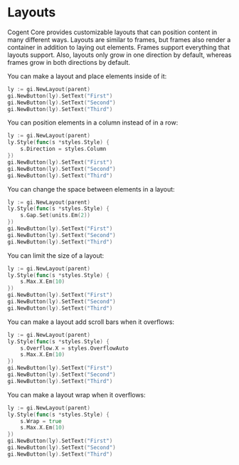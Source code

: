 # Layouts

Cogent Core provides customizable layouts that can position content in many different ways. Layouts are similar to frames, but frames also render a container in addition to laying out elements. Frames support everything that layouts support. Also, layouts only grow in one direction by default, whereas frames grow in both directions by default.

You can make a layout and place elements inside of it:

```Go
ly := gi.NewLayout(parent)
gi.NewButton(ly).SetText("First")
gi.NewButton(ly).SetText("Second")
gi.NewButton(ly).SetText("Third")
```

You can position elements in a column instead of in a row:

```Go
ly := gi.NewLayout(parent)
ly.Style(func(s *styles.Style) {
    s.Direction = styles.Column
})
gi.NewButton(ly).SetText("First")
gi.NewButton(ly).SetText("Second")
gi.NewButton(ly).SetText("Third")
```

You can change the space between elements in a layout:

```Go
ly := gi.NewLayout(parent)
ly.Style(func(s *styles.Style) {
    s.Gap.Set(units.Em(2))
})
gi.NewButton(ly).SetText("First")
gi.NewButton(ly).SetText("Second")
gi.NewButton(ly).SetText("Third")
```

You can limit the size of a layout:

```Go
ly := gi.NewLayout(parent)
ly.Style(func(s *styles.Style) {
    s.Max.X.Em(10)
})
gi.NewButton(ly).SetText("First")
gi.NewButton(ly).SetText("Second")
gi.NewButton(ly).SetText("Third")
```

You can make a layout add scroll bars when it overflows:

```Go
ly := gi.NewLayout(parent)
ly.Style(func(s *styles.Style) {
    s.Overflow.X = styles.OverflowAuto
    s.Max.X.Em(10)
})
gi.NewButton(ly).SetText("First")
gi.NewButton(ly).SetText("Second")
gi.NewButton(ly).SetText("Third")
```

You can make a layout wrap when it overflows:

```Go
ly := gi.NewLayout(parent)
ly.Style(func(s *styles.Style) {
    s.Wrap = true
    s.Max.X.Em(10)
})
gi.NewButton(ly).SetText("First")
gi.NewButton(ly).SetText("Second")
gi.NewButton(ly).SetText("Third")
```
